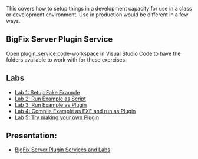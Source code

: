 This covers how to setup things in a development capacity for use in a class or development environment. Use in production would be different in a few ways.

## BigFix Server Plugin Service

Open [plugin_service.code-workspace](plugin_service.code-workspace) in Visual Studio Code to have the folders available to work with for these exercises.

## Labs

- [Lab 1: Setup Fake Example](Lab_1/README.md)
- [Lab 2: Run Example as Script](Lab_2/README.md)
- [Lab 3: Run Example as Plugin](Lab_3/README.md)
- [Lab 4: Compile Example as EXE and run as Plugin](Lab_3/README.md)
- [Lab 5: Try making your own Plugin](Lab_3/README.md)

## Presentation:

- [BigFix Server Plugin Services and Labs](https://docs.google.com/presentation/d/1qIqKnzRQ-RpIEvf0MJ5ywZ7_Nf0ftJptEQS9t-nXjGE/edit?usp=sharing)
